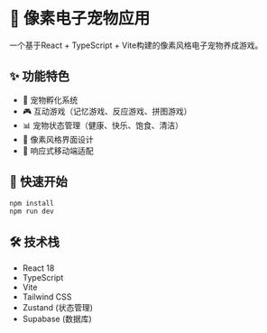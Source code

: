 # 🐾 像素电子宠物应用

一个基于React + TypeScript + Vite构建的像素风格电子宠物养成游戏。

## ✨ 功能特色
- 🥚 宠物孵化系统
- 🎮 互动游戏（记忆游戏、反应游戏、拼图游戏）
- 📊 宠物状态管理（健康、快乐、饱食、清洁）
- 🎨 像素风格界面设计
- 📱 响应式移动端适配

## 🚀 快速开始
```bash
npm install
npm run dev
```

## 🛠️ 技术栈
- React 18
- TypeScript
- Vite
- Tailwind CSS
- Zustand (状态管理)
- Supabase (数据库)
